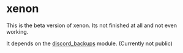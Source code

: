 # xenon
This is the beta version of xenon.
Its not finished at all and not even working.

It depends on the [discord_backups](https://github.com/Merlintor/discord-backups) module. (Currently not public)
